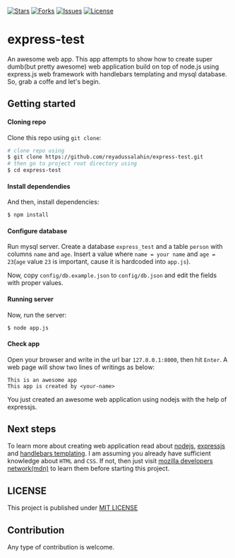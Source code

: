 [![Stars](https://img.shields.io/github/stars/reyadussalahin/express-test?style=flat-square)](https://github.com/reyadussalahin/express-test/stargazers)
[![Forks](https://img.shields.io/github/forks/reyadussalahin/express-test?style=flat-square&color=purple)](https://github.com/reyadussalahin/express-test/network/members)
[![Issues](https://img.shields.io/github/issues/reyadussalahin/express-test?style=flat-square&color=blue)](https://github.com/reyadussalahin/express-test/issues)
[![License](https://img.shields.io/github/license/reyadussalahin/express-test?color=teal&style=flat-square)](https://github.com/reyadussalahin/express-test/blob/master/LICENSE)

# express-test
An awesome web app. This app attempts to show how to create super dumb(but pretty awesome) web application build on top of node.js using express.js web framework with handlebars templating and mysql database. So, grab a coffe and let's begin.


## Getting started

#### Cloning repo
Clone this repo using `git clone`:
```bash
# clone repo using
$ git clone https://github.com/reyadussalahin/express-test.git
# then go to project root directory using
$ cd express-test
```
#### Install dependendies
And then, install dependencies:
```bash
$ npm install
```

#### Configure database
Run mysql server. Create a database `express_test` and a table `person` with columns `name` and `age`. Insert a value where `name = your name` and `age = 23`(`age` value `23` is important, cause it is hardcoded into `app.js`).  
  
Now, copy `config/db.example.json` to `config/db.json` and edit the fields with proper values.

#### Running server
Now, run the server:
```bash
$ node app.js
```

#### Check app
Open your browser and write in the url bar `127.0.0.1:8000`, then hit `Enter`. A web page will show two lines of writings as below:  
```
This is an awesome app
This app is created by <your-name>
```
You just created an awesome web application using nodejs with the help of expressjs.
<!-- ![An awesome web app](screenshots/app.png) -->

## Next steps
To learn more about creating web application read about [nodejs](https://nodejs.org/en/), [expressjs](https://expressjs.com/) and [handlebars templating](https://github.com/express-handlebars/express-handlebars). I am assuming you already have sufficient knowledge about `HTML` and `CSS`. If not, then just visit [mozilla developers network(mdn)](https://developer.mozilla.org/en-US/) to learn them before starting this project.


## LICENSE
This project is published under [MIT LICENSE](LICENSE)


## Contribution
Any type of contribution is welcome.
